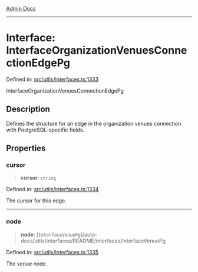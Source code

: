 [Admin Docs](/)

***

# Interface: InterfaceOrganizationVenuesConnectionEdgePg

Defined in: [src/utils/interfaces.ts:1333](https://github.com/PalisadoesFoundation/talawa-admin/blob/main/src/utils/interfaces.ts#L1333)

InterfaceOrganizationVenuesConnectionEdgePg

## Description

Defines the structure for an edge in the organization venues connection with PostgreSQL-specific fields.

## Properties

### cursor

> **cursor**: `string`

Defined in: [src/utils/interfaces.ts:1334](https://github.com/PalisadoesFoundation/talawa-admin/blob/main/src/utils/interfaces.ts#L1334)

The cursor for this edge.

***

### node

> **node**: [`InterfaceVenuePg`]/auto-docs/utils/interfaces/README/interfaces/InterfaceVenuePg

Defined in: [src/utils/interfaces.ts:1335](https://github.com/PalisadoesFoundation/talawa-admin/blob/main/src/utils/interfaces.ts#L1335)

The venue node.
